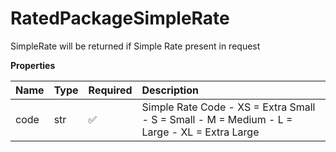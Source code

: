 # RatedPackageSimpleRate

SimpleRate will be returned if Simple Rate present in request

**Properties**

| Name | Type | Required | Description                                                                                 |
| :--- | :--- | :------- | :------------------------------------------------------------------------------------------ |
| code | str  | ✅       | Simple Rate Code - XS = Extra Small - S = Small - M = Medium - L = Large - XL = Extra Large |

<!-- This file was generated by liblab | https://liblab.com/ -->
